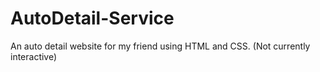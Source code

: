 # AutoDetail-Service
An auto detail website for my friend using HTML and CSS. (Not currently interactive)
